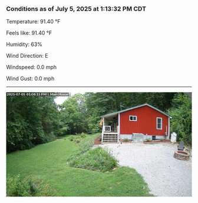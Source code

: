 ### Conditions as of July 5, 2025 at 1:13:32 PM CDT 

Temperature: 91.40 &deg;F

Feels like: 91.40 &deg;F

Humidity: 63%

Wind Direction: E

Windspeed: 0.0 mph

Wind Gust: 0.0 mph

---

<img src="./images/latest.jpeg"/>

